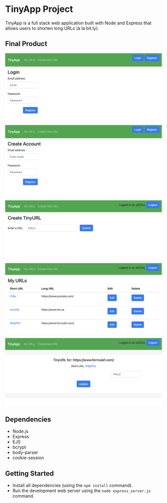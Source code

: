 # TinyApp Project

TinyApp is a full stack web application built with Node and Express that allows users to shorten long URLs (à la bit.ly).

## Final Product


!["Login page"](https://github.com/Kikstyophobia/tinyapp/blob/main/docs/login-page.png?raw=true)

!["Registration page"](https://github.com/Kikstyophobia/tinyapp/blob/main/docs/registration-page.png?raw=true)

!["Page to create shortened URL"](https://github.com/Kikstyophobia/tinyapp/blob/main/docs/create-URL.png?raw=true)

!["Lists your saved shortened URLs"](https://github.com/Kikstyophobia/tinyapp/blob/main/docs/my-URLs-logged-in.png?raw=true)

!["Edit your existing short URLs"](https://github.com/Kikstyophobia/tinyapp/blob/main/docs/edit-URL.png?raw=true)



## Dependencies

- Node.js
- Express
- EJS
- bcrypt
- body-parser
- cookie-session


## Getting Started

- Install all dependencies (using the `npm install` command).
- Run the development web server using the `node express_server.js` command.